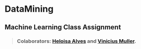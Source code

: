 # DataMining
## Machine Learning Class Assignment 
> ### Colaborators: [Heloisa Alves](https://github.com/Helogizzy) and [Vinicius Muller](https://github.com/WoolliestTomb).
